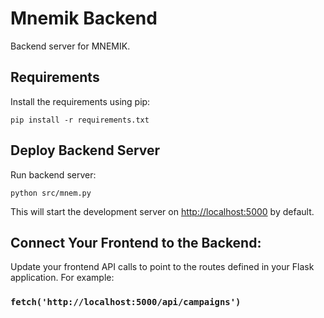 # Mnemik Backend
Backend server for MNEMIK.
## Requirements
Install the requirements using pip:

`pip install -r requirements.txt`

## Deploy Backend Server
Run backend server:

`python src/mnem.py`

This will start the development server on [http://localhost:5000](http://localhost:5000) by default.
## Connect Your Frontend to the Backend:
Update your frontend API calls to point to the routes defined in your Flask application. For example:

### `fetch('http://localhost:5000/api/campaigns')`
